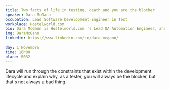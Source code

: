 ```yaml
---
title: Two facts of life in testing, death and you are the blocker
speaker: Dara McGann
occupation: Lead Software Development Engineer in Test
workplace: Hostelworld.com
bio: Dara McGann is Hostelworld.com 's Lead QA Automation Engineer, and has been testing web, mobile and API's for the past five years. In recent times, Dara has lead the companies errors in DevOps and CI/CD
img: DaraMcGann
linkedin: https://www.linkedin.com/in/dara-mcgann/

day: 1 Novembro
time: 16h00
place: B032
---
```

Dara will run through the constraints that exist within the development lifecycle and explain why, as a tester, you will always be the blocker, but that's not always a bad thing.

